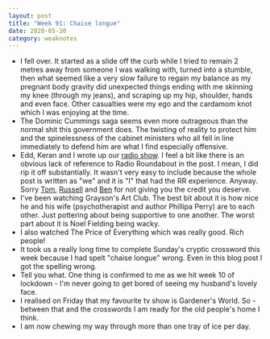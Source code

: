 ```yaml
---
layout: post
title: "Week 91: Chaise longue"
date: 2020-05-30
category: weaknotes
---
```

* I fell over. It started as a slide off the curb while I tried to remain 2 metres away from someone I was walking with, turned into a stumble, then what seemed like a very slow failure to regain my balance as my pregnant body gravity did unexpected things ending with me skinning my knee (through my jeans), and scraping up my hip, shoulder, hands and even face. Other casualties were my ego and the cardamom knot which I was enjoying at the time.
* The Dominic Cummings saga seems even more outrageous than the normal shit this government does. The twisting of reality to protect him and the spinelessness of the cabinet ministers who all fell in line immediately to defend him are what I find especially offensive.
* Edd, Keran and I wrote up our [radio show](https://medium.com/ft-product-technology/beyond-quizzes-making-and-streaming-a-radio-show-for-your-team-remote-social-1a061bde47f4). I feel a bit like there is an obvious lack of reference to Radio Roundabout in the post. I mean, I did rip it off substantially. It wasn't very easy to include because the whole post is written as "we" and it is "I" that had the RR experience. Anyway. Sorry [Tom](http://scraplab.net/), [Russell](http://www.russelldavies.com/) and [Ben](https://www.benterrett.com/) for not giving you the credit you deserve.
* I've been watching Grayson's Art Club. The best bit about it is how nice he and his wife (psychotherapist and author Phillipa Perry) are to each other. Just pottering about being supportive to one another. The worst part about it is Noel Fielding being wacky.
* I also watched The Price of Everything which was really good. Rich people!
* It took us a really long time to complete Sunday's cryptic crossword this week because I had spelt "chaise longue" wrong. Even in this blog post I got the spelling wrong.
* Tell you what. One thing is confirmed to me as we hit week 10 of lockdown - I'm never going to get bored of seeing my husband's lovely face.
* I realised on Friday that my favourite tv show is Gardener's World. So - between that and the crosswords I am ready for the old people's home I think.
* I am now chewing my way through more than one tray of ice per day.
